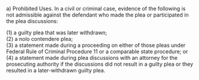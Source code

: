 a) Prohibited Uses. In a civil or criminal case, evidence of the following is not admissible against the defendant who made the plea or participated in the plea discussions:  

(1) a guilty plea that was later withdrawn;  
(2) a nolo contendere plea;  
(3) a statement made during a proceeding on either of those pleas under Federal Rule of Criminal Procedure 11 or a comparable state procedure; or  
(4) a statement made during plea discussions with an attorney for the prosecuting authority if the discussions did not result in a guilty plea or they  
resulted in a later-withdrawn guilty plea.